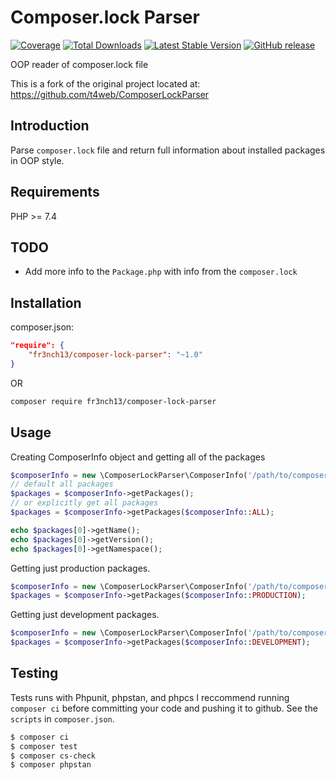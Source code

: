 # Composer.lock Parser
[![Coverage](https://codecov.io/gh/fr3nch13/ComposerLockParser/branch/main/graph/badge.svg)](https://codecov.io/gh/fr3nch13/ComposerLockParser)
[![Total Downloads](https://img.shields.io/packagist/dt/fr3nch13/ComposerLockParser.svg?style=flat-square)](https://packagist.org/packages/fr3nch13/ComposerLockParser)
[![Latest Stable Version](https://img.shields.io/packagist/v/fr3nch13/ComposerLockParser.svg?style=flat-square)](https://packagist.org/packages/fr3nch13/ComposerLockParser)
[![GitHub release](https://img.shields.io/github/release/fr3nch13/ComposerLockParser.svg)](https://GitHub.com/fr3nch13/ComposerLockParser/releases/)

OOP reader of composer.lock file

This is a fork of the original project located at: https://github.com/t4web/ComposerLockParser

## Introduction
Parse `composer.lock` file and return full information about installed packages in OOP style.

## Requirements
PHP >= 7.4


## TODO
- Add more info to the `Package.php` with info from the `composer.lock`

## Installation

composer.json:
```json
"require": {
    "fr3nch13/composer-lock-parser": "~1.0"
}
```
OR
```bash
composer require fr3nch13/composer-lock-parser
```

## Usage
Creating ComposerInfo object and getting all of the packages
```php
$composerInfo = new \ComposerLockParser\ComposerInfo('/path/to/composer.lock');
// default all packages
$packages = $composerInfo->getPackages();
// or explicitly get all packages
$packages = $composerInfo->getPackages($composerInfo::ALL);

echo $packages[0]->getName();
echo $packages[0]->getVersion();
echo $packages[0]->getNamespace();
```

Getting just production packages.
```php
$composerInfo = new \ComposerLockParser\ComposerInfo('/path/to/composer.lock');
$packages = $composerInfo->getPackages($composerInfo::PRODUCTION);
```

Getting just development packages.
```php
$composerInfo = new \ComposerLockParser\ComposerInfo('/path/to/composer.lock');
$packages = $composerInfo->getPackages($composerInfo::DEVELOPMENT);
```

Testing
------------
Tests runs with Phpunit, phpstan, and phpcs
I reccommend running `composer ci` before committing your code and pushing it to github.
See the `scripts` in `composer.json`.
```bash
$ composer ci
$ composer test
$ composer cs-check
$ composer phpstan
```
